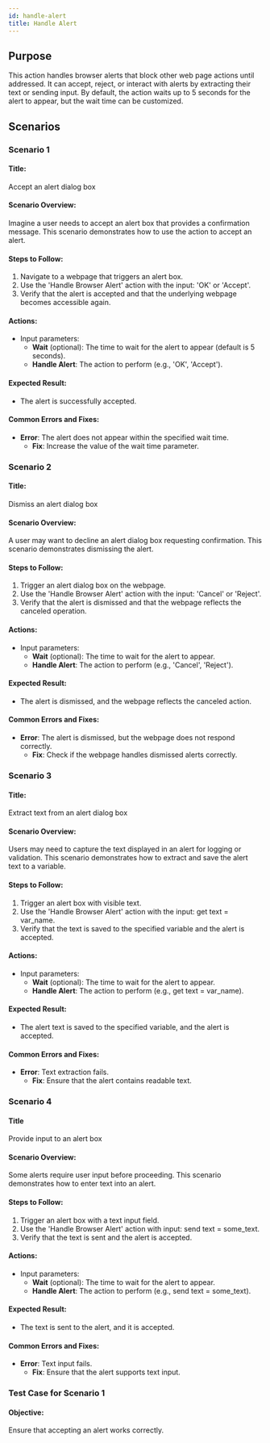 ```yaml
---
id: handle-alert
title: Handle Alert
---
```


## Purpose
This action handles browser alerts that block other web page actions until addressed. It can accept, reject, or interact with alerts by extracting their text or sending input. By default, the action waits up to 5 seconds for the alert to appear, but the wait time can be customized.

## Scenarios

### Scenario 1

#### Title:
Accept an alert dialog box

#### Scenario Overview:
Imagine a user needs to accept an alert box that provides a confirmation message. This scenario demonstrates how to use the action to accept an alert.

#### Steps to Follow:
1. Navigate to a webpage that triggers an alert box.
2. Use the 'Handle Browser Alert' action with the input: 'OK' or 'Accept'.
3. Verify that the alert is accepted and that the underlying webpage becomes accessible again.

#### Actions:
- Input parameters:
  - **Wait** (optional): The time to wait for the alert to appear (default is 5 seconds).
  - **Handle Alert**: The action to perform (e.g., 'OK', 'Accept').

#### Expected Result:
- The alert is successfully accepted.

#### Common Errors and Fixes:
- **Error**: The alert does not appear within the specified wait time.
  - **Fix**: Increase the value of the wait time parameter.

### Scenario 2

#### Title:
Dismiss an alert dialog box

#### Scenario Overview:
A user may want to decline an alert dialog box requesting confirmation. This scenario demonstrates dismissing the alert.

#### Steps to Follow:
1. Trigger an alert dialog box on the webpage.
2. Use the 'Handle Browser Alert' action with the input: 'Cancel' or 'Reject'.
3. Verify that the alert is dismissed and that the webpage reflects the canceled operation.

#### Actions:
- Input parameters:
  - **Wait** (optional): The time to wait for the alert to appear.  
  - **Handle Alert**: The action to perform (e.g., 'Cancel', 'Reject').

#### Expected Result:
- The alert is dismissed, and the webpage reflects the canceled action.

#### Common Errors and Fixes:
- **Error**: The alert is dismissed, but the webpage does not respond correctly.
  - **Fix**: Check if the webpage handles dismissed alerts correctly.

### Scenario 3

#### Title:
Extract text from an alert dialog box

#### Scenario Overview:
Users may need to capture the text displayed in an alert for logging or validation. This scenario demonstrates how to extract and save the alert text to a variable.

#### Steps to Follow:
1. Trigger an alert box with visible text.
2. Use the 'Handle Browser Alert' action with the input: get text = var_name.
3. Verify that the text is saved to the specified variable and the alert is accepted.

#### Actions:
- Input parameters:
  - **Wait** (optional): The time to wait for the alert to appear.
  - **Handle Alert**: The action to perform (e.g., get text = var_name).

#### Expected Result:
- The alert text is saved to the specified variable, and the alert is accepted.

#### Common Errors and Fixes:
- **Error**: Text extraction fails.
   - **Fix**: Ensure that the alert contains readable text.

### Scenario 4

#### Title
Provide input to an alert box

#### Scenario Overview:
Some alerts require user input before proceeding. This scenario demonstrates how to enter text into an alert.

#### Steps to Follow:
1. Trigger an alert box with a text input field.
2. Use the 'Handle Browser Alert' action with input: send text = some_text.
3. Verify that the text is sent and the alert is accepted.

#### Actions:
- Input parameters:
   - **Wait** (optional): The time to wait for the alert to appear.
   - **Handle Alert**: The action to perform (e.g., send text = some_text).

#### Expected Result:
- The text is sent to the alert, and it is accepted.

#### Common Errors and Fixes:
- **Error**: Text input fails.
   - **Fix**: Ensure that the alert supports text input.

### Test Case for Scenario 1

#### Objective:
Ensure that accepting an alert works correctly.
